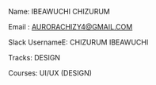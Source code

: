 
 Name: IBEAWUCHI CHIZURUM
 
 Email : AURORACHIZY4@GMAIL.COM 

 Slack UsernameE: CHIZURUM IBEAWUCHI 
 
 Tracks: DESIGN

 Courses: UI/UX (DESIGN)